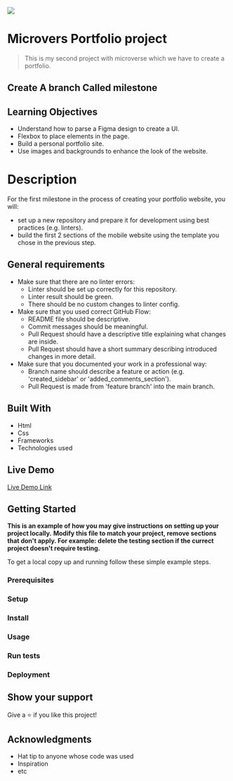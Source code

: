 ![](https://img.shields.io/badge/Microverse-blueviolet)

# Microvers Portfolio project

> This is my second project with microverse which we have to create a portfolio.

## Create A branch Called milestone 

## Learning Objectives

- Understand how to parse a Figma design to create a UI.
- Flexbox to place elements in the page.
- Build a personal portfolio site.
- Use images and backgrounds to enhance the look of the website.

# Description

For the first milestone in the process of creating your portfolio website, you will:

- set up a new repository and prepare it for development using best practices (e.g. linters).
- build the first 2 sections of the mobile website using the template you chose in the previous step.

## General requirements
- Make sure that there are no linter errors:
   - Linter should be set up correctly for this repository.
   - Linter result should be green.
   - There should be no custom changes to linter config.
- Make sure that you used correct GitHub Flow:
   - README file should be descriptive.
   - Commit messages should be meaningful.
   - Pull Request should have a descriptive title explaining what changes are inside.
   - Pull Request should have a short summary describing introduced changes in more detail.
- Make sure that you documented your work in a professional way:
   - Branch name should describe a feature or action (e.g. 'created_sidebar' or 'added_comments_section').
   - Pull Request is made from 'feature branch' into the main branch.


## Built With

- Html
- Css
- Frameworks
- Technologies used

## Live Demo

[Live Demo Link](https://livedemo.com)


## Getting Started

**This is an example of how you may give instructions on setting up your project locally.**
**Modify this file to match your project, remove sections that don't apply. For example: delete the testing section if the currect project doesn't require testing.**


To get a local copy up and running follow these simple example steps.

### Prerequisites

### Setup

### Install

### Usage

### Run tests

### Deployment

## Show your support

Give a ⭐️ if you like this project!

## Acknowledgments

- Hat tip to anyone whose code was used
- Inspiration
- etc
